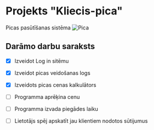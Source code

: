 # Projekts "Kliecis-pica"
Picas pasūtīšanas sistēma
![Pica](https://media.dominospizza.lv/__sized__/menu/product_osg_image_mobile/2024/02/09/Pepperoni-thumbnail-480x480.png)

## **Darāmo darbu saraksts**

- [x] Izveidot Log in sitēmu
- [x]  Izveidot picas veidošanas logs
- [x]  Izveidots picas cenas kalkulātors
- [ ]  Programma aprēķina cenu
- [ ]  Programma izvada piegādes laiku
- [ ]  Lietotājs spēj apskatīt jau klientiem nodotos sūtijumus

